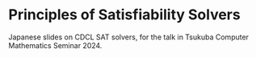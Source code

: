 # Principles of Satisfiability Solvers

Japanese slides on CDCL SAT solvers, for the talk in Tsukuba Computer Mathematics Seminar 2024.
